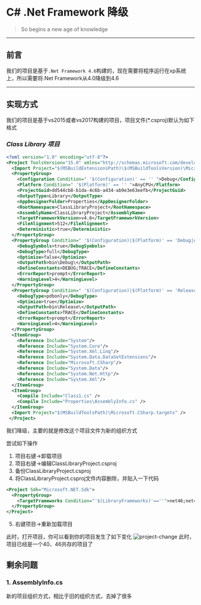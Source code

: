 # C# .Net Framework 降级

> So begins a new age of knowledge

---

## 前言

  我们的项目是基于`.Net Framework 4.6`构建的，现在需要将程序运行在xp系统上，所以需要将.Net Framework从4.0降级到4.6

---

## 实现方式

  我们的项目是基于vs2015或者vs2017构建的项目，项目文件(*.csproj)默认为如下格式

### *Class Library 项目*

```xml
<?xml version="1.0" encoding="utf-8"?>
<Project ToolsVersion="15.0" xmlns="http://schemas.microsoft.com/developer/msbuild/2003">
  <Import Project="$(MSBuildExtensionsPath)\$(MSBuildToolsVersion)\Microsoft.Common.props" Condition="Exists('$(MSBuildExtensionsPath)\$(MSBuildToolsVersion)\Microsoft.Common.props')" />
  <PropertyGroup>
    <Configuration Condition=" '$(Configuration)' == '' ">Debug</Configuration>
    <Platform Condition=" '$(Platform)' == '' ">AnyCPU</Platform>
    <ProjectGuid>dd544cb8-b1da-4c6b-a434-ab9e3e63eefb</ProjectGuid>
    <OutputType>Library</OutputType>
    <AppDesignerFolder>Properties</AppDesignerFolder>
    <RootNamespace>ClassLibraryProject</RootNamespace>
    <AssemblyName>ClassLibraryProject</AssemblyName>
    <TargetFrameworkVersion>v4.6</TargetFrameworkVersion>
    <FileAlignment>512</FileAlignment>
    <Deterministic>true</Deterministic>
  </PropertyGroup>
  <PropertyGroup Condition=" '$(Configuration)|$(Platform)' == 'Debug|AnyCPU' ">
    <DebugSymbols>true</DebugSymbols>
    <DebugType>full</DebugType>
    <Optimize>false</Optimize>
    <OutputPath>bin\Debug\</OutputPath>
    <DefineConstants>DEBUG;TRACE</DefineConstants>
    <ErrorReport>prompt</ErrorReport>
    <WarningLevel>4</WarningLevel>
  </PropertyGroup>
  <PropertyGroup Condition=" '$(Configuration)|$(Platform)' == 'Release|AnyCPU' ">
    <DebugType>pdbonly</DebugType>
    <Optimize>true</Optimize>
    <OutputPath>bin\Release\</OutputPath>
    <DefineConstants>TRACE</DefineConstants>
    <ErrorReport>prompt</ErrorReport>
    <WarningLevel>4</WarningLevel>
  </PropertyGroup>
  <ItemGroup>
    <Reference Include="System"/>
    <Reference Include="System.Core"/>
    <Reference Include="System.Xml.Linq"/>
    <Reference Include="System.Data.DataSetExtensions"/>
    <Reference Include="Microsoft.CSharp"/>
    <Reference Include="System.Data"/>
    <Reference Include="System.Net.Http"/>
    <Reference Include="System.Xml"/>
  </ItemGroup>
  <ItemGroup>
    <Compile Include="Class1.cs" />
    <Compile Include="Properties\AssemblyInfo.cs" />
  </ItemGroup>
  <Import Project="$(MSBuildToolsPath)\Microsoft.CSharp.targets" />
 </Project>

```

我们降级，主要的就是修改这个项目文件为新的组织方式

尝试如下操作

1. 项目右键->卸载项目
2. 项目右键->编辑ClassLibraryProject.csproj
3. 备份ClassLibraryProject.csproj
4. 将ClassLibraryProject.csproj文件内容删除，并贴入一下代码
```xml
<Project Sdk="Microsoft.NET.Sdk">
  <PropertyGroup>
    <TargetFrameworks Condition="'$(LibraryFrameworks)'==''">net46;net40</TargetFrameworks>
  </PropertyGroup>
</Project>
```
5. 右键项目->重新加载项目

此时，打开项目，你可以看到你的项目发生了如下变化
![project-change](https://cdn.sinaimg.cn.52ecy.cn/large/005BYqpgly1g51tku4btqj30l309h74p.jpg)
此时，项目已经是一个40、46共存的项目了

## 剩余问题

### 1. AssemblyInfo.cs

新的项目组织方式，相比于旧的组织方式，去掉了很多


